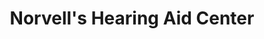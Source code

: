 ---
title: "Norvell's Hearing Aid Center"
url: /zanesville/norvells-hearing-aid-center/
shop: hearing aids
---